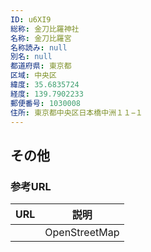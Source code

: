 ```yaml
---
ID: u6XI9
総称: 金刀比羅神社
名称: 金刀比羅宮
名称読み: null
別名: null
都道府県: 東京都
区域: 中央区
緯度: 35.6835724
経度: 139.7902233
郵便番号: 1030008
住所: 東京都中央区日本橋中洲１１−１
---
```


## その他

### 参考URL

| URL | 説明          |
| --- | ------------- |
|     | OpenStreetMap |
